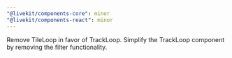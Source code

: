 ```yaml
---
"@livekit/components-core": minor
"@livekit/components-react": minor
---
```


Remove TileLoop in favor of TrackLoop. Simplify the TrackLoop component by removing the filter functionality.
